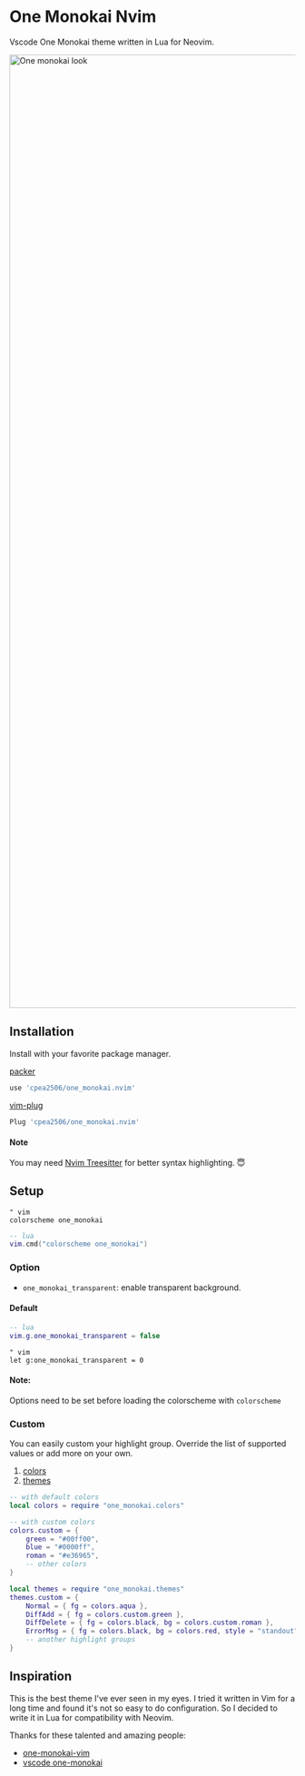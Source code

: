 # One Monokai Nvim

Vscode One Monokai theme written in Lua for Neovim.

<img width="1680" alt="One monokai look" src="https://user-images.githubusercontent.com/42694704/139383485-ae0be75e-225f-468a-9ce3-ba8cad20ff4c.png">

## Installation
Install with your favorite package manager.

[packer](https://github.com/wbthomason/packer.nvim)

```lua
use 'cpea2506/one_monokai.nvim'
```

[vim-plug](https://github.com/junegunn/vim-plug)

```lua
Plug 'cpea2506/one_monokai.nvim'
```

#### Note
You may need [Nvim Treesitter](https://github.com/nvim-treesitter/nvim-treesitter) for better syntax highlighting. 😇

## Setup

```vim
" vim
colorscheme one_monokai
```

```lua
-- lua
vim.cmd("colorscheme one_monokai")
```

### Option

- `one_monokai_transparent`: enable transparent background.

#### Default

```lua
-- lua
vim.g.one_monokai_transparent = false
``` 

```vim
" vim
let g:one_monokai_transparent = 0
```

#### Note: 
Options need to be set before loading the colorscheme with `colorscheme`

### Custom
You can easily custom your highlight group. Override the list of supported values or add more on your own.
1. [colors](https://github.com/cpea2506/one_monokai.nvim/blob/main/lua/one_monokai/colors.lua)
2. [themes](https://github.com/cpea2506/one_monokai.nvim/blob/main/lua/one_monokai/themes.lua)

```lua
-- with default colors
local colors = require "one_monokai.colors"

-- with custom colors
colors.custom = {
    green = "#00ff00",
    blue = "#0000ff",
    roman = "#e36965",
    -- other colors
}

local themes = require "one_monokai.themes"
themes.custom = {
    Normal = { fg = colors.aqua },
    DiffAdd = { fg = colors.custom.green },
    DiffDelete = { fg = colors.black, bg = colors.custom.roman },
    ErrorMsg = { fg = colors.black, bg = colors.red, style = "standout" },
    -- another highlight groups
}
```

## Inspiration
This is the best theme I've ever seen in my eyes. I tried it written in Vim for a long time and found it's not so easy to do configuration. So I decided to write it in Lua for compatibility with Neovim.

Thanks for these talented and amazing people:

- [one-monokai-vim](https://github.com/fratajczak/one-monokai-vim)
- [vscode one-monokai](https://github.com/azemoh/vscode-one-monokai)
